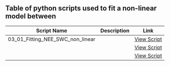 ## Table of python scripts used to fit a non-linear model between  

| Script Name | Description | Link |
|------------|------------|-------------|
|  03_01_Fitting_NEE_SWC_non_linear|  | [View Script]() |
|   |  | [View Script]() |
|  | | [View Script]() |

